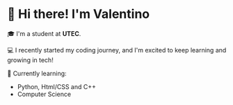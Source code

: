 # 👋 Hi there! I'm Valentino

🎓 I'm a student at **UTEC**.

💻 I recently started my coding journey, and I'm excited to keep learning and growing in tech!

🌱 Currently learning:
- Python, Html/CSS and C++ 
- Computer Science

<!--
**Valentinoig4/Valentinoig4** is a ✨ _special_ ✨ repository because its `README.md` (this file) appears on your GitHub profile.

Here are some ideas to get you started:

-  I’m currently working on ...
- 🌱 I’m currently learning ...
- 👯 I’m looking to collaborate on ...
- 🤔 I’m looking for help with ...
- 💬 Ask me about ...
- 📫 How to reach me: ...
- 😄 Pronouns: ...
- ⚡ Fun fact: ...
-->

